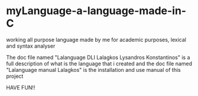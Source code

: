 # myLanguage-a-language-made-in-C
working all purpose language made by me for academic purposes, lexical and syntax analyser

The doc file named "Lalanguage DLI Lalagkos Lysandros Konstantinos" is a full description of what is the 
language that i created and the doc file named "Lalanguage manual Lalagkos" is the installation and use manual of this project

HAVE FUN!!
